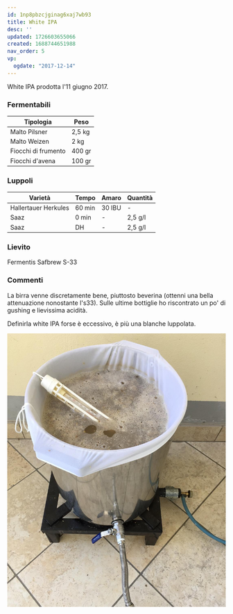 ```yaml
---
id: 1np8pbzcjginag6xaj7wb93
title: White IPA
desc: ''
updated: 1726603655066
created: 1688744651988
nav_order: 5
vp:
  ogdate: "2017-12-14"
---
```

White IPA prodotta l'11 giugno 2017.

### Fermentabili

| Tipologia           | Peso   |
|---------------------|--------|
| Malto Pilsner       | 2,5 kg |
| Malto Weizen        | 2 kg   |
| Fiocchi di frumento | 400 gr |
| Fiocchi d'avena     | 100 gr |

### Luppoli

| Varietà              | Tempo  | Amaro   | Quantità |
|----------------------|--------|---------|----------|
| Hallertauer Herkules | 60 min | 30 IBU  | -        |
| Saaz                 | 0 min  | -       | 2,5 g/l  |
| Saaz                 | DH     | -       | 2,5 g/l  |

### Lievito

Fermentis Safbrew S-33

### Commenti

La birra venne discretamente bene, piuttosto beverina (ottenni una bella attenuazione nonostante l's33). Sulle ultime bottiglie ho riscontrato un po' di gushing e lievissima acidità.

Definirla white IPA forse è eccessivo, è più una blanche luppolata.

![image](./assets/images/cottaWhiteIPA.jpg)
